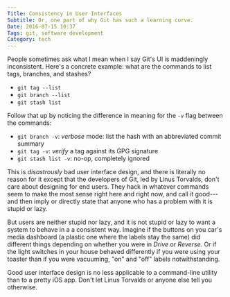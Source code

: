 ```yaml
---
Title: Consistency in User Interfaces
Subtitle: Or, one part of why Git has such a learning curve.
Date: 2016-07-15 10:37
Tags: git, software development
Category: tech
---
```


People sometimes ask what I mean when I say Git's UI is maddeningly inconsistent. Here's a concrete example: what are the commands to list tags, branches, and stashes?

- `git tag --list`
- `git branch --list`
- `git stash list`

Follow that up by noticing the difference in meaning for the `-v` flag between the commands:

- `git branch -v`: *verbose* mode: list the hash with an abbreviated commit summary
- `git tag -v`: *verify* a tag against its GPG signature
- `git stash list -v`: no-op, completely ignored

This is *disastrously* bad user interface design, and there is literally no reason for it except that the developers of Git, led by Linus Torvalds, don't care about designing for end users. They hack in whatever commands seem to make the most sense right here and right now, and call it good---and then imply or directly state that anyone who has a problem with it is stupid or lazy.

But users are neither stupid nor lazy, and it is not stupid or lazy to want a system to behave in a a consistent way. Imagine if the buttons on you car's media dashboard (a plastic one where the labels stay the same) did different things depending on whether you were in *Drive* or *Reverse*. Or if the light switches in your house behaved differently if you were using your toaster than if you were vacuuming, "on" and "off" labels notwithstanding.

Good user interface design is no less applicable to a command-line utility than to a pretty iOS app. Don't let Linus Torvalds or anyone else tell you otherwise.
